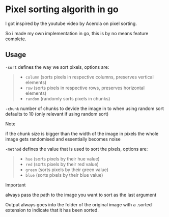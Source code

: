 # Pixel sorting algorith in go

I got inspired by the youtube video by Acerola on pixel sorting.

So i made my own implementation in go, this is by no means feature complete.

## Usage

`-sort` defines the way we sort pixels, options are:

> - `column` (sorts pixels in respective columns, preserves vertical elements)
> - `row` (sorts pixels in respective rows, preserves horizontal elements)
> - `random` (randomly sorts pixels in chunks)

`-chunk` number of chunks to devide the image in to when using random sort defaults to 10 (only relevant if using random sort)

> [!NOTE]
> if the chunk size is bigger than the width of the image in pixels the whole image gets randomised and essentially becomes noise

`-method` defines the value that is used to sort the pixels, options are:

> - `hue` (sorts pixels by their hue value)
> - `red` (sorts pixels by their red value)
> - `green` (sorts pixels by their green value)
> - `blue` (sorts pixels by their blue value)

> [!IMPORTANT]
>always pass the path to the image you want to sort as the last argument

Output always goes into the folder of the original image with a .sorted extension to indicate that it has been sorted.
